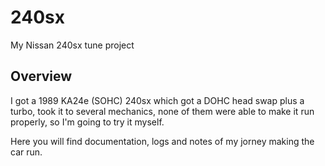 # 240sx
My Nissan 240sx tune project

## Overview
I got a 1989 KA24e (SOHC) 240sx which got a DOHC head swap plus a turbo, took it to several mechanics, none of them were able to make it run properly, so I'm going to try it myself.

Here you will find documentation, logs and notes of my jorney making the car run.
